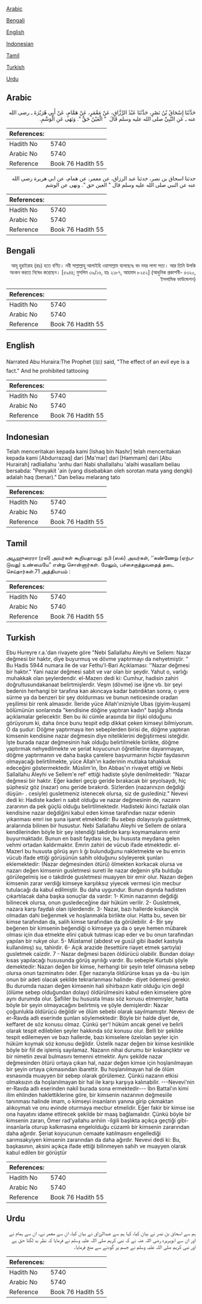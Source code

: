 [Arabic](#arabic)

[Bengali](#bengali)

[English](#english)

[Indonesian](#indonesian)

[Tamil](#tamil)

[Turkish](#turkish)

[Urdu](#urdu)

## Arabic


<div dir="rtl" lang="ar" style={{fontSize:'larger',backgroundColor:'#f8f9fa',padding:20}}>
حَدَّثَنَا إِسْحَاقُ بْنُ نَصْرٍ، حَدَّثَنَا عَبْدُ الرَّزَّاقِ، عَنْ مَعْمَرٍ، عَنْ هَمَّامٍ، عَنْ أَبِي هُرَيْرَةَ ـ رضى الله عنه ـ عَنِ النَّبِيِّ صلى الله عليه وسلم قَالَ ‏ "‏ الْعَيْنُ حَقٌّ ‏"‏‏.‏ وَنَهَى عَنِ الْوَشْمِ‏.‏
</div>
<div style={{backgroundColor:'#f8f9fa',padding:20, marginBottom: 10}}><table> <thead> <tr> <th>References:</th> <th></th> </tr> </thead> <tbody><tr><td>Hadith No</td><td>5740</td></tr><tr><td>Arabic No</td><td>5740</td></tr><tr><td>Reference</td><td>Book 76 Hadith 55</td></tr></tbody></table></div>


<div dir="rtl" lang="ar" style={{fontSize:'larger',backgroundColor:'#f8f9fa',padding:20}}>
حدثنا اسحاق بن نصر، حدثنا عبد الرزاق، عن معمر، عن همام، عن ابي هريرة رضى الله عنه عن النبي صلى الله عليه وسلم قال " العين حق ". ونهى عن الوشم
</div>
<div style={{backgroundColor:'#f8f9fa',padding:20, marginBottom: 10}}><table> <thead> <tr> <th>References:</th> <th></th> </tr> </thead> <tbody><tr><td>Hadith No</td><td>5740</td></tr><tr><td>Arabic No</td><td>5740</td></tr><tr><td>Reference</td><td>Book 76 Hadith 55</td></tr></tbody></table></div>

## Bengali


<div dir="rtl" lang="bn" style={{fontSize:'larger',backgroundColor:'#f8f9fa',padding:20}}>
আবূ হুরাইরাহ (রাঃ) হতে বর্ণিত। নবী সাল্লাল্লাহু আলাইহি ওয়াসাল্লাম বলেছেনঃ বদ নযর লাগা সত্য। আর তিনি উলকি অংকন করতে নিষেধ করেছেন। [৫৯৪৪; মুসলিম ৩৯/১৬, হাঃ ২১৮৭, আহমাদ ৮২৫২] (আধুনিক প্রকাশনী- ৫৩২০, ইসলামিক ফাউন্ডেশন)
</div>
<div style={{backgroundColor:'#f8f9fa',padding:20, marginBottom: 10}}><table> <thead> <tr> <th>References:</th> <th></th> </tr> </thead> <tbody><tr><td>Hadith No</td><td>5740</td></tr><tr><td>Arabic No</td><td>5740</td></tr><tr><td>Reference</td><td>Book 76 Hadith 55</td></tr></tbody></table></div>

## English


<div dir="ltr" lang="en" style={{fontSize:'larger',backgroundColor:'#f8f9fa',padding:20}}>
Narrated Abu Huraira:The Prophet (ﷺ) said, "The effect of an evil eye is a fact." And he prohibited tattooing
</div>
<div style={{backgroundColor:'#f8f9fa',padding:20, marginBottom: 10}}><table> <thead> <tr> <th>References:</th> <th></th> </tr> </thead> <tbody><tr><td>Hadith No</td><td>5740</td></tr><tr><td>Arabic No</td><td>5740</td></tr><tr><td>Reference</td><td>Book 76 Hadith 55</td></tr></tbody></table></div>

## Indonesian


<div dir="ltr" lang="id" style={{fontSize:'larger',backgroundColor:'#f8f9fa',padding:20}}>
Telah menceritakan kepada kami [Ishaq bin Nashr] telah menceritakan kepada kami [Abdurrazaq] dari [Ma'mar] dari [Hammam] dari [Abu Hurairah] radliallahu 'anhu dari Nabi shallallahu 'alaihi wasallam beliau bersabda: "Penyakit 'ain (yang disebabkan oleh sorotan mata yang dengki) adalah haq (benar)." Dan beliau melarang tato
</div>
<div style={{backgroundColor:'#f8f9fa',padding:20, marginBottom: 10}}><table> <thead> <tr> <th>References:</th> <th></th> </tr> </thead> <tbody><tr><td>Hadith No</td><td>5740</td></tr><tr><td>Arabic No</td><td>5740</td></tr><tr><td>Reference</td><td>Book 76 Hadith 55</td></tr></tbody></table></div>

## Tamil


<div dir="ltr" lang="ta" style={{fontSize:'larger',backgroundColor:'#f8f9fa',padding:20}}>
அபூஹுரைரா (ரலி) அவர்கள் கூறியதாவது: நபி (ஸல்) அவர்கள், ‘‘கண்ணேறு (ஏற்படுவது) உண்மையே” என்று சொன்னார்கள். மேலும், பச்சைகுத்துவதைத் தடை செய்தார்கள்.71 அத்தியாயம் :
</div>
<div style={{backgroundColor:'#f8f9fa',padding:20, marginBottom: 10}}><table> <thead> <tr> <th>References:</th> <th></th> </tr> </thead> <tbody><tr><td>Hadith No</td><td>5740</td></tr><tr><td>Arabic No</td><td>5740</td></tr><tr><td>Reference</td><td>Book 76 Hadith 55</td></tr></tbody></table></div>

## Turkish


<div dir="ltr" lang="tr" style={{fontSize:'larger',backgroundColor:'#f8f9fa',padding:20}}>
Ebu Hureyre r.a.'dan rivayete göre "Nebi Sallallahu Aleyhi ve Sellem: Nazar değmesi bir haktır, diye buyurmuş ve dövme yaptırmayı da nehyetmiştir. " Bu Hadis 5944 numara ile de var Fethu'l-Bari Açıklaması: ''Nazar değmesi bir haktır." Yani nazar değmesi sabit ve var olan bir şeydir. Yahut o, varlığı muhakkak olan şeylerdendir. el-Mazerı dedi ki: Cumhur, hadisin zahiri doğrultusundakanaat belirtmişlerdir. Veşm (dövme) ise iğne vb. bir şeyi bedenin herhangi bir tarafına kan akıncaya kadar batırdıktan sonra, o yere sürme ya da benzeri bir şey doldurması ve bunun neticesinde oradan yeşilimsi bir renk almasıdır. İleride yüce Allah'ınizniyle Ubas (giyim-kuşam) bölümünün sonlarında "kendisine döğine yaptıran kadın" başlığı a1tında açıklamalar gelecektir. Ben bu iki cümle arasında bir ilişki olduğunu görüyorum ki, daha önce bunu tespit edip dikkat çeken kimseyi bilmiyorum. O da şudur: Döğme yaptırmaya iten sebeplerden birisi de, döğme yaptıran kimsenin kendisine nazar değmesin diye niteliklerini değiştirmesi isteğidir. İşte burada nazar değmesinin hak olduğu belirtilmekle birlikte, döğme yaptırmak nehyedilmekte ve şeriat koyucunun öğretilerine dayanmayan, döğme yaptırmanın ve daha başka çarelere başvurmanın hiçbir faydasının olmayacağı belirtilmekte, yüce Allah'ın kaderinin mutlaka tahakkuk edeceğini göstermektedir. Müslim'in, İbn Abbas'ın rivayet ettiği ve Nebi Sallallahu Aleyhi ve Sellem'e ref' ettiği hadiste şöyle denilmektedir: "Nazar değmesi bir haktır. Eğer kaderi geçip geride bırakacak bir şeyolsaydı, hiç şüphesiz göz (nazar) onu geride bırakırdı. Sizlerden (nazarınızın değdiği düşün- . cesiyle) gusletmeniz istenecek olursa, siz de guslediniz." Nevevi dedi ki: Hadiste kaderi n sabit olduğu ve nazar değmesinin de, nazarın zararının da pek güçlü olduğu belirtilmektedir. Hadisteki ikinci fazlalık olan kendisine nazar değdiğini kabul eden kimse tarafından nazar edenin yıkanması emri ise şuna işaret etmektedir: Bu sebep dolayısıyla gusletmek, aralarında bilinen bir husustur. Nebi Sallallahu Aleyhi ve Sellem de onlara kendilerinden böyle bir şey istendiği takdirde karşı koymamalarını emir buyurmaktadır. Bunun en basit faydası ise, bu hususta meydana gelen vehmi ortadan kaldırmaktır. Emrin zahiri de vücub ifade etmektedir. el-Mazerl bu hususta görüş ayrı lı ğı bulunduğunu nakletmekte ve bu emrin vücub ifade ettiği görüşünün sahih olduğunu söyleyerek şunları eklemektedir: (Nazar değmesinden ötürü) ölmekten korkacak olursa ve nazarı değen kimsenin gusletmesi sureti ile nazar değenin şifa bulduğu görülegelmiş ise o takdirde gusletmesi muayyen bir emir olur. Nazarı değen kimsenin zarar verdiği kimseye karşılıksız yiyecek vermesi için mecbur tutulacağı da kabul edilmiştir. Bu daha uygundur. Bunun dışında hadisten çıkartılacak daha başka sonuçlar da vardır: 1- Kimin nazarının değdiği bilinecek olursa, onun gusledeceğine dair hüküm verilir. 2- Gusletmek, nazara karşı faydalı olan işlerdendir. 3- Nazar, bazı hallerde kıskançlık olmadan dahi beğenmek ve hoşlanmakla birlikte olur. Hatta bu, seven bir kimse tarafından da, salih kimse tarafından da görülebilir. 4- Bir şey beğenen bir kimsenin beğendiği o kimseye ya da o şeye hemen mübarek olması için dua etmekte elini çabuk tutması icap eder ve bu onun tarafından yapılan bir rukye olur. 5- Müstamel (abdest ve gusül gibi ibadet kastıyla kullanılmış) su, tahirdir. 6- Açık arazide (tesettüre riayet etmek şartıyla) gusletmek caizdir. 7 - Nazar değmesi bazen öldürücü olabilir. Bundan dolayı kısas yapılacağı hususunda görüş ayrılığı vardır. Bu sebeple Kurtubi şöyle demektedir: Nazarı değen bir kimse, herhangi bir şeyin telef olmasına sebep olursa onun tazminatını öder. Eğer nazarıyla öldürürse kısas ya da -bu işin onun bir adeti olacak şekilde tekrarlanması halinde- diyet ödemesi gerekir. Bu durumda nazarı değen kimsenin hali sihirbazın katir olduğu için değil (ölüme sebep olduğundan dolayı) öldürülmesini kabul eden kimselere göre aynı durumda olur. Şafiiler bu hususta lması söz konusu etmemişler, hatta böyle bir şeyin olmayacağını belirtmiş ve şöyle demişlerdir: Nazar çoğunlukla öldürücü değildir ve ölüm sebebi olarak sayılmamıştır. Nevevı de er-Ravda adlı eserinde şunları söylemektedir: Böyle bir halde diyet de, keffaret de söz konusu olmaz. Çünkü şer'! hüküm ancak genel ve belirli olarak tespit edilebilen şeyler hakkında söz konusu olur. Belli bir şekilde tespit edilemeyen ve bazı hallerde, bazı kimselere özelolan şeyler için hüküm koymak söz konusu değildir. Üstelik nazar değen bir kimse kesinlikle böyle bir fiil de işlemiş sayılamaz. Nazarın nihai durumu bir kıskançlıktır ve bir nimetin zeval bulmasını temenni etmektir. Aynı şekilde nazar değmesinden ötürü ortaya çıkan hal, nazar değen kimse için hoşlanılmayan bir şeyin ortaya çıkmasından ibarettir. Bu hoşlanılmayan hal de ölüm esnasında muayyen bir sebep olarak görülemez. Çünkü nazarın etkisi olmaksızın da hoşlanılmayan bir hal ile karşı karşıya kalınabilir. ---Nevevi'nin er-Ravda adlı eserinden nakil burada sona ermektedir--- İbn Battal'ın kimi ilim ehlinden haklettiklerine göre, bir kimsenin nazarının değmesiile tanınması halinde imam, o kimseyi insanların yanına girip çıkmaktan alıkoymalı ve onu evinde oturmaya mecbur etmelidir. Eğer fakir bir kimse ise ona hayatını idame ettirecek şekilde bir maaş bağlamalıdır. Çünkü böyle bir kimsenin zararı, Ömer rad'yallahu anhiin -ilgili başlıkta açıkça geçtiği gibi- insanlarla oturup kalkmasına engelolduğu cüzamlı bir kimsenin zararından daha ağırdır. Şeriat koyucunun cemaate katılmasını engellediği sarımsakyiyen kimsenin zararından da daha ağırdır. Nevevi dedi ki: Bu, başkasının, aksini açıkça ifade ettiği bilinmeyen sahih ve muayyen olarak kabul edilen bir görüştür
</div>
<div style={{backgroundColor:'#f8f9fa',padding:20, marginBottom: 10}}><table> <thead> <tr> <th>References:</th> <th></th> </tr> </thead> <tbody><tr><td>Hadith No</td><td>5740</td></tr><tr><td>Arabic No</td><td>5740</td></tr><tr><td>Reference</td><td>Book 76 Hadith 55</td></tr></tbody></table></div>

## Urdu


<div dir="rtl" lang="ur" style={{fontSize:'larger',backgroundColor:'#f8f9fa',padding:20}}>
ہم سے اسحاق بن نصر نے بیان کیا، کہا ہم سے عبدالرزاق نے بیان کیا، ان سے معمر نے، ان سے ہمام نے اور ان سے ابوہریرہ رضی اللہ عنہ نے کہ نبی کریم صلی اللہ علیہ وسلم نے فرمایا کہ نظر بد لگنا حق ہے اور نبی کریم صلی اللہ علیہ وسلم نے جسم پر گودنے سے منع فرمایا۔
</div>
<div style={{backgroundColor:'#f8f9fa',padding:20, marginBottom: 10}}><table> <thead> <tr> <th>References:</th> <th></th> </tr> </thead> <tbody><tr><td>Hadith No</td><td>5740</td></tr><tr><td>Arabic No</td><td>5740</td></tr><tr><td>Reference</td><td>Book 76 Hadith 55</td></tr></tbody></table></div>